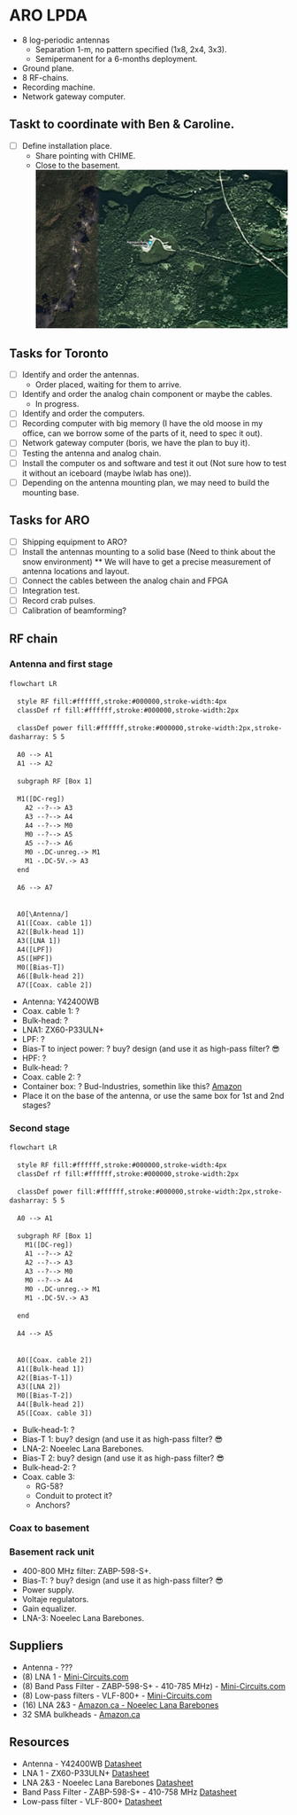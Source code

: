 # ARO LPDA

* 8 log-periodic antennas
  + Separation 1-m, no pattern specified (1x8, 2x4, 3x3).
  + Semipermanent for a 6-months deployment.
* Ground plane.
* 8 RF-chains.
* Recording machine.
* Network gateway computer.


## Taskt to coordinate with Ben & Caroline.
* [ ] Define installation place.
  + Share pointing with CHIME.
  + Close to the basement.
![ARO](pictures/ARO.png)

## Tasks for Toronto
* [ ] Identify and order the antennas.
  + Order placed, waiting for them to arrive.
* [ ] Identify and order the analog chain component or maybe the cables.
  + In progress.
* [ ] Identify and order the computers.
* [ ] Recording computer with big memory (I have the old moose in my office, can we borrow some of the parts of it, need to spec it out).
* [ ] Network gateway computer (boris, we have the plan to buy it).
* [ ] Testing the antenna and analog chain.
* [ ] Install the computer os and software and test it out (Not sure how to test it without an iceboard (maybe lwlab has one)).
* [ ] Depending on the antenna mounting plan, we may need to build the mounting base.

## Tasks for ARO
* [ ] Shipping equipment to ARO?
* [ ] Install the antennas mounting to a solid base (Need to think about the snow environment) ** We will have to get a precise measurement of antenna locations and layout.
* [ ] Connect the cables between the analog chain and FPGA
* [ ] Integration test.
* [ ] Record crab pulses.
* [ ] Calibration of beamforming?

## RF chain

### Antenna and first stage
```mermaid
flowchart LR

  style RF fill:#ffffff,stroke:#000000,stroke-width:4px
  classDef rf fill:#ffffff,stroke:#000000,stroke-width:2px

  classDef power fill:#ffffff,stroke:#000000,stroke-width:2px,stroke-dasharray: 5 5

  A0 --> A1
  A1 --> A2

  subgraph RF [Box 1]

  M1([DC-reg])
    A2 --?--> A3
    A3 --?--> A4
    A4 --?--> M0
    M0 --?--> A5
    A5 --?--> A6
    M0 -.DC-unreg.-> M1
    M1 -.DC-5V.-> A3
  end

  A6 --> A7


  A0[\Antenna/]
  A1([Coax. cable 1])
  A2([Bulk-head 1])
  A3([LNA 1])
  A4([LPF])
  A5([HPF])
  M0([Bias-T])
  A6([Bulk-head 2])
  A7([Coax. cable 2])
```

* Antenna: Y42400WB
* Coax. cable 1: ?
* Bulk-head: ?
* LNA1: ZX60-P33ULN+ 
* LPF: ?
* Bias-T to inject power: ? buy? design (and use it as high-pass filter? 😎
* HPF: ?
* Bulk-head: ?
* Coax. cable 2: ?
* Container box: ? Bud-Industries, somethin like this?
  [Amazon](https://www.amazon.ca/dp/B005T7BBM0/)
* Place it on the base of the antenna, or use the same box for 1st and 2nd
  stages?


### Second stage

```mermaid
flowchart LR

  style RF fill:#ffffff,stroke:#000000,stroke-width:4px
  classDef rf fill:#ffffff,stroke:#000000,stroke-width:2px

  classDef power fill:#ffffff,stroke:#000000,stroke-width:2px,stroke-dasharray: 5 5

  A0 --> A1

  subgraph RF [Box 1]
    M1([DC-reg])
    A1 --?--> A2
    A2 --?--> A3
    A3 --?--> M0
    M0 --?--> A4
    M0 -.DC-unreg.-> M1
    M1 -.DC-5V.-> A3

  end

  A4 --> A5


  A0([Coax. cable 2])
  A1([Bulk-head 1])
  A2([Bias-T-1])
  A3([LNA 2])
  M0([Bias-T-2])
  A4([Bulk-head 2])
  A5([Coax. cable 3])
```
* Bulk-head-1: ?
* Bias-T 1: buy? design (and use it as high-pass filter? 😎
* LNA-2: Noeelec Lana Barebones.
* Bias-T 2: buy? design (and use it as high-pass filter? 😎
* Bulk-head-2: ?
* Coax. cable 3:
  + RG-58?
  + Conduit to protect it?
  + Anchors?



### Coax to basement

### Basement rack unit
* 400-800 MHz filter: ZABP-598-S+.
* Bias-T: ? buy? design (and use it as high-pass filter? 😎
* Power supply.
* Voltaje regulators.
* Gain equalizer.
* LNA-3: Noeelec Lana Barebones.



## Suppliers
* Antenna - ???
* (8) LNA 1 - 
  [Mini-Circuits.com](https://www.minicircuits.com/WebStore/dashboard.html?model=ZX60-P33ULN%2B)
* (8) Band Pass Filter - ZABP-598-S+ - 410-785 MHz) -
  [Mini-Circuits.com](https://www.minicircuits.com/WebStore/dashboard.html?model=ZABP-598-S%2B)
* (8) Low-pass filters - VLF-800+ -
  [Mini-Circuits.com](https://www.minicircuits.com/WebStore/dashboard.html?model=VLF-800%2B)
* (16) LNA 2&3 -
  [Amazon.ca - Noeelec Lana Barebones](https://www.amazon.ca/dp/B07XNH6QW6/)
* 32 SMA bulkheads - [Amazon.ca](https://www.amazon.ca//dp/B07WFLD2MX/)


## Resources
* Antenna - Y42400WB [Datasheet](datasheets/Y42400WB-Spec-Sheet.pdf)
* LNA 1 - ZX60-P33ULN+ [Datasheet](datasheets/ZX60-P33ULN+.pdf)
* LNA 2&3 - Noeelec Lana Barebones [Datasheet](datasheets/lana_datasheet_revision_1.pdf)
* Band Pass Filter - ZABP-598-S+ - 410-758 MHz [Datasheet](datasheets/ZABP-598-S+.pdf)
* Low-pass filter - VLF-800+ [Datasheet](datasheets/VLF-800+.pdf)

